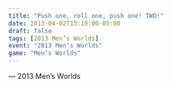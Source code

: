 ```yaml
---
title: "Push one, roll one, push one! TWO!"
date: 2013-04-02T15:19:00-05:00
draft: false
tags: [2013 Men’s Worlds]
event: "2013 Men’s Worlds"
game: "Men’s Worlds"
---
```

— 2013 Men’s Worlds
<!--more--> 